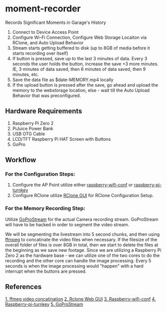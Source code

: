 # moment-recorder
Records Significant Moments in Garage's History


1. Connect to Device Access Point
2. Configure Wi-Fi Connection, Configure Web Storage Locaiton via RClone, and Auto Upload Behavior
3. Stream starts getting buffered to disk (up to 8GB of media before it starts recording over itself)
4. If button is pressed, save up to the last 3 minutes of data. Every 3 seconds the user holds the button, increase the save +3 more minutes. IE, 3 minutes of data saved, then 6 minutes of data saved, then 9 minutes, etc.
5. Save the data file as $date-MEMORY.mp4 locally
6. If the upload button is pressed after the save, go ahead and upload the memory to the webstorage location, else - wait till the Auto Upload Behavior that was preconfigured.

## Hardware Requirements

1. Raspberry Pi Zero 2
2. PiJuice Power Bank
3. USB OTG Cable
4. LCD/TFT Raspberry Pi HAT Screen with Buttons
5. GoPro

## Workflow

### For the Configuration Steps:

1. Configure the AP Point utilize either [raspberry-wifi-conf](https://github.com/sabhiram/raspberry-wifi-conf) or [raspberry-pi-turnkey](https://github.com/schollz/raspberry-pi-turnkey)
2. Configure RClone utilize [RClone GUI](https://github.com/rclone/rclone-webui-react) for RClone Configuration Setup. 

### For the Memory Recording Step:

Utilize [GoProStream](https://github.com/KonradIT/GoProStream) for the actual Camera recording stream. GoProStream will have to be hacked in order to segment the video stream.

We will be segmenting the livestream into 5 second chunks, and then using [ffmpeg](https://superuser.com/questions/521113/join-mp4-files-in-linux) to concatinate the video files when necessary. If the filesize of the overall folder of files is over 8GB in total, then we start to delete the files at the beginning as we save new footage. Since we are utilizing a Raspberry Pi Zero 2 as the hardware base - we can utilize one of the two cores to do the recording and the other core can handle the image processing. Every 5 seconds is when the image processing would "happen" with a hard interrupt when the buttons are pressed.


## References

[1. ffmeg video concatination](https://superuser.com/questions/521113/join-mp4-files-in-linux)
[2. Rclone Web GUI](https://github.com/rclone/rclone-webui-react)
[3. Raspberry-wifi-conf](https://github.com/sabhiram/raspberry-wifi-conf)
[4. Raspberry-pi-turnkey](https://github.com/schollz/raspberry-pi-turnkey)
[5. GoProStream](https://github.com/KonradIT/GoProStream)
